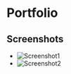 # Portfolio

## Screenshots
   - ![Screenshot1](https://drive.google.com/uc?export=view&id=1OvhvYeq1CgbLUTKljR_4PZOKA4Y7gud8)
   - ![Screenshot2](https://photos.app.goo.gl/uc?export=view&id=mCB1krG3EmNhrL1L8)
